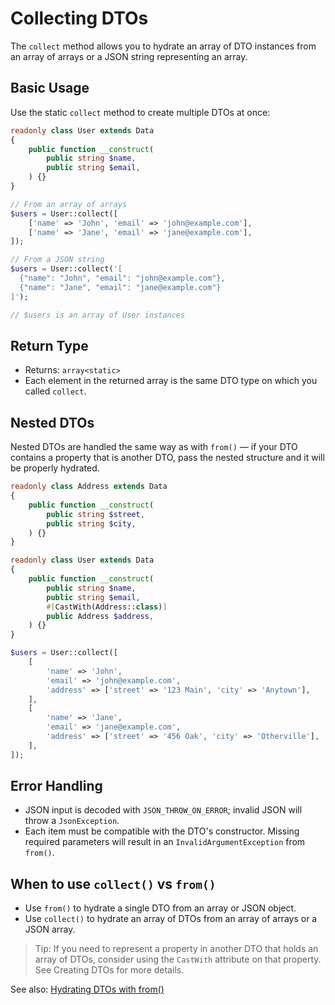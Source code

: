 # Collecting DTOs

The `collect` method allows you to hydrate an array of DTO instances from an array of arrays or a JSON string representing an array.

## Basic Usage

Use the static `collect` method to create multiple DTOs at once:

```php
readonly class User extends Data
{
    public function __construct(
        public string $name,
        public string $email,
    ) {}
}

// From an array of arrays
$users = User::collect([
    ['name' => 'John', 'email' => 'john@example.com'],
    ['name' => 'Jane', 'email' => 'jane@example.com'],
]);

// From a JSON string
$users = User::collect('[
  {"name": "John", "email": "john@example.com"},
  {"name": "Jane", "email": "jane@example.com"}
]');

// $users is an array of User instances
```

## Return Type

- Returns: `array<static>`
- Each element in the returned array is the same DTO type on which you called `collect`.

## Nested DTOs

Nested DTOs are handled the same way as with `from()` — if your DTO contains a property that is another DTO, pass the nested structure and it will be properly hydrated.

```php
readonly class Address extends Data
{
    public function __construct(
        public string $street,
        public string $city,
    ) {}
}

readonly class User extends Data
{
    public function __construct(
        public string $name,
        public string $email,
        #[CastWith(Address::class)]
        public Address $address,
    ) {}
}

$users = User::collect([
    [
        'name' => 'John',
        'email' => 'john@example.com',
        'address' => ['street' => '123 Main', 'city' => 'Anytown'],
    ],
    [
        'name' => 'Jane',
        'email' => 'jane@example.com',
        'address' => ['street' => '456 Oak', 'city' => 'Otherville'],
    ],
]);
```

## Error Handling

- JSON input is decoded with `JSON_THROW_ON_ERROR`; invalid JSON will throw a `JsonException`.
- Each item must be compatible with the DTO's constructor. Missing required parameters will result in an `InvalidArgumentException` from `from()`.

## When to use `collect()` vs `from()`

- Use `from()` to hydrate a single DTO from an array or JSON object.
- Use `collect()` to hydrate an array of DTOs from an array of arrays or a JSON array.

> Tip: If you need to represent a property in another DTO that holds an array of DTOs, consider using the `CastWith` attribute on that property. See Creating DTOs for more details.

See also: [Hydrating DTOs with from()](/guide/from)
